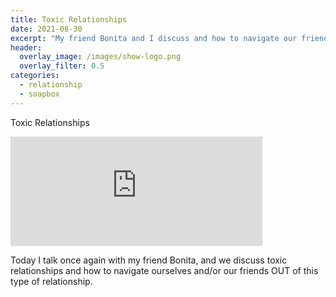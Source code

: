 ```yaml
---
title: Toxic Relationships
date: 2021-08-30
excerpt: "My friend Bonita and I discuss and how to navigate our friends OUT of toxic relationships"
header:
  overlay_image: /images/show-logo.png
  overlay_filter: 0.5
categories:
  - relationship
  - soapbox
---
```


Toxic Relationships

<iframe src="https://open.spotify.com/embed-podcast/episode/7wWRIoK46bcN8dDLomq7Jk" width="80%" height="175" frameborder="0" allowtransparency="true" allow="encrypted-media"></iframe>

Today I talk once again with my friend Bonita, and we discuss toxic relationships and how to navigate ourselves and/or our friends OUT of this type of relationship.
